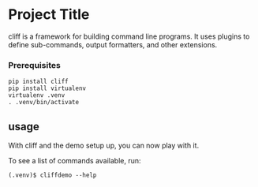 # Project Title
cliff is a framework for building command line programs. It uses plugins to define sub-commands, output formatters, and other extensions.

### Prerequisites
```
pip install cliff
pip install virtualenv
virtualenv .venv
. .venv/bin/activate
```
## usage
With cliff and the demo setup up, you can now play with it.

To see a list of commands available, run:

```
(.venv)$ cliffdemo --help
```
